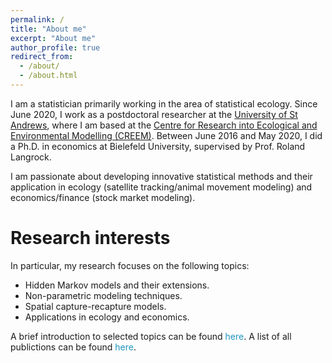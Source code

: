 ```yaml
---
permalink: /
title: "About me"
excerpt: "About me"
author_profile: true
redirect_from: 
  - /about/
  - /about.html
---
```


I am a statistician primarily working in the area of statistical ecology. Since June 2020, I work as a postdoctoral researcher at the <span style="color: #1f96be;"><a href="https://www.st-andrews.ac.uk/" target="_blank">University of St Andrews</a></span>, where I am based at the <span style="color: #1f96be;"><a href="https://www.creem.st-andrews.ac.uk/" target="_blank"> Centre for Research into Ecological and Environmental Modelling (CREEM)</a></span>. Between June 2016 and May 2020, I did a Ph.D. in economics at Bielefeld University, supervised by Prof. Roland Langrock.

I am passionate about developing innovative statistical methods and their application in ecology (satellite tracking/animal movement modeling) and economics/finance (stock market modeling).

Research interests
======

In particular, my research focuses on the following topics:

- Hidden Markov models and their extensions.
- Non-parametric modeling techniques.
- Spatial capture-recapture models. 
- Applications in ecology and economics.

A brief introduction to selected topics can be found <span style="color: #1f96be;">here</span>. A list of all publictions can be found <span style="color: #1f96be;">here</span>.
